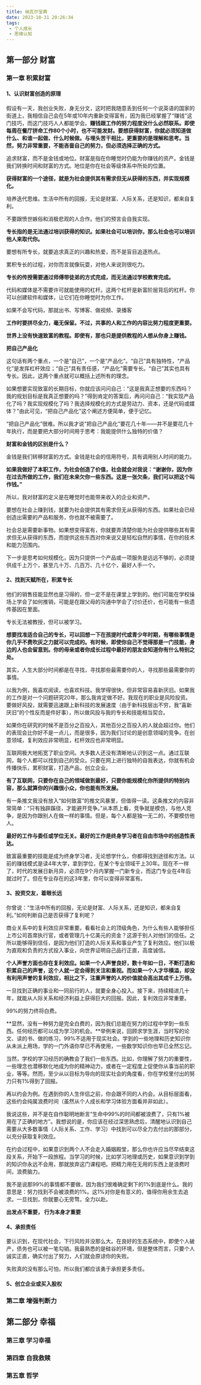 ```yaml
---
title: 纳瓦尔宝典
date: 2023-10-31 20:26:34
tags:
 - 个人成长
 - 思维认知
---
```


## 第一部分 财富
### 第一章 积累财富
#### 1、认识财富创造的原理
假设有一天，我创业失败，身无分文，这时把我随意丢到任何一个说英语的国家的街道上，我相信自己会在5年或10年内重新变得富有，因为我已经掌握了“赚钱”这门技巧，而这门技巧人人都能学会。**赚钱跟工作的努力程度没什么必然联系。即使每周在餐厅拼命工作80个小时，也不可能发财。要想获得财富，你就必须知道做什么、和谁一起做、什么时候做。与埋头苦干相比，更重要的是理解和思考。当然，努力非常重要，不能吝啬自己的努力，但必须选择正确的方式。**

追求财富，而不是金钱或地位。财富是指在你睡觉时仍能为你赚钱的资产。金钱是我们转换时间和财富的方式。地位是你在社会等级体系中所处的位置。

**获得财富的一个途径，就是为社会提供其有需求但无从获得的东西，并实现规模化。**

培养迭代思维。生活中所有的回报，无论是财富、人际关系，还是知识，都来自复利。

不要跟愤世嫉俗和消极悲观的人合作。他们的预言会自我实现。

**专长指的是无法通过培训获得的知识。如果社会可以培训你，那么社会也可以培训他人来取代你。**

要想有所专长，就要追求真正的兴趣和热爱，而不是盲目追逐热点。

累积专长的过程，对你而言就像玩耍，对他人来说则很吃力。

**专长的传授需要通过师傅带徒弟的方式完成，而无法通过学校教育完成。**

代码和媒体是不需要许可就能使用的杠杆。这两个杠杆是新富阶层背后的杠杆。你可以创建软件和媒体，让它们在你睡觉时为你工作。

如果不会写代码，那就出书、写博客、做视频、录播客

**工作时要拼尽全力，毫无保留。不过，共事的人和工作的内容比努力程度更重要。**

**世界上没有快速致富的教程。即使有，那也只是提供教程的人想从你身上赚钱。**

**把自己产品化**

这句话有两个重点，一个是“自己”，一个是“产品化”。“自己”具有独特性，“产品化”是发挥杠杆效应；“自己”具有责任感，“产品化”需要专长。“自己”其实也具有专长。因此，这两个重点就可以概括上述所有的理念。

如果想要实现致富的长期目标，你就应该问问自己：“这是我真正想要的东西吗？我的规划目标是我真正想要的吗？”得到肯定的答案后，再问问自己：“我实现产品化了吗？我实现规模化了吗？我选择规模化的方式是劳动力、资本，还是代码或媒体？”由此可见，“把自己产品化”这个阐述方便简单，便于记忆。

“把自己产品化”很难。所以我才说“把自己产品化”要花几十年——并不是要花几十年执行，而是要把大部分时间用于思考：我能提供什么独特的价值？

**财富和金钱的区别是什么？**

金钱是我们转移财富的方式。金钱是社会的信用符号，具有调用别人时间的能力。

**如果我做好了本职工作，为社会创造了价值，社会就会对我说：“谢谢你，因为你在过去所做的工作，我们在未来欠你一些东西。这是一张欠条，我们可以把这个叫作钱。”**

所以，我对财富的定义是在睡觉时也能带来收入的企业和资产。

要想在社会上赚到钱，就要为社会提供其有需求但无从获得的东西。如果社会已经创造出需要的产品和服务，你也就不被需要了。

社会总是需要新事物。如果想变得富有，你就要弄清楚你能为社会提供哪些其有需求但无从获得的东西，而提供这些东西对你来说又是轻松自然的事情，在你的技术和能力范围内。

下一步是思考如何规模化，因为只提供一个产品或一项服务是远远不够的，必须提供成千上万个，甚至几十万、几百万、几十亿个，最好人手一个。


#### 2、找到天赋所在，积累专长
他们的销售技能显然也是习得的，但一定不是在课堂上学到的。他们可能在学校操场上学会了如何推销，可能是在跟父母的沟通中学会了讨价还价，也可能有一些遗传基因在里面。

专长无法被教授，但可以被学习。

**想要找准适合自己的专长，可以回想一下在孩提时代或青少年时期，有哪些事情是你几乎不费吹灰之力就可以完成的。有时候，即使你自己不觉得那是一门技能，身边的人也会留意到。你的母亲或者你成长过程中最好的朋友会知道你有什么特别之处。**

其实，人生大部分时间都是在寻找，寻找那些最需要你的人，寻找那些最需要你的事情。

以我为例，我喜欢阅读，也喜欢科技。我学得很快，但非常容易喜新厌旧。如果我的工作是对一个问题研究20年，那么我肯定做不好。我现在的职业是风险投资。要做好风投，就需要迅速跟上新科技的发展速度（由于新科技层出不穷，我“喜新厌旧”的个性反而是件好事），所以做风投与我的专长和技能相当契合。

如果你在研究的时候不是百分之百投入，其他百分之百投入的人就会超过你。他们的表现会比你好不是一点儿，而是很多，因为我们讨论的是创意领域的竞争。在创意领域，复利效应非常明显，杠杆效应也非常明显。

互联网极大地拓宽了职业空间。大多数人还没有清晰地认识到这一点。通过互联网，每个人都可以找到自己的受众。只要在网上进行独特的自我表达，你就有机会传播快乐，累积财富，打造产品，创立企业。

**有了互联网，只要你在自己的领域做到最好，只要你能规模化你所提供的特别内容，那么就算你的兴趣很小众，你也能有所发展。**

有一条推文我没有放入“如何致富”的推文风暴里，但值得一读。这条推文的内容非常简单：“只有独辟蹊径，才能避开竞争。”从本质上看，竞争就是模仿，与他人竞争，是因为你跟别人在做一样的事情。但是，每个人都是独一无二的，不要模仿他人。

**最好的工作与委任或学位无关。最好的工作是终身学习者在自由市场中的创造性表达。**

致富最重要的技能是成为终身学习者，无论想学什么，你都得找到途径和方法。以前的赚钱模式是读4年大学，拿到学位，在某个专业领域干上30年。现在不一样了，时代的发展日新月异，必须在9个月内掌握一门新专业，而这门专业在4年后就过时了。但在专业存在的这3年里，你可以变得非常富有。

#### 3、投资交友，着眼长远

你曾说：“生活中所有的回报，无论是财富、人际关系，还是知识，都来自复利。”如何判断自己是否获得了复利呢？

商业关系中的复利效应非常重要。看看社会上的顶级角色，为什么有些人能够担任上市公司首席执行官，或者管理几十亿美元的资金？这源于别人对他们的信任。之所以能够得到信任，是因为他们打造的人际关系和事业产生了复利效应。他们以极为直观和负责的方式投入事业，向世界证明自己品行正直，高度诚信。

**个人声誉方面也存在复利效应。如果一个人声誉良好，数十年如一日，不断打造和积累自己的声誉，这个人就一定会得到关注和重视。而如果一个人才华横溢，却没有利用声誉的复利效应，相比之下，注重声誉的人的价值就会高出其成千上万倍。**

一旦找到正确的事业和一同前行的人，就要全身心投入。接下来，持续精进几十年，就能从人际关系和经济利益上获得巨大的回报。因此，复利效应非常重要。

99%的努力终将白费。

**显然，没有一种努力是完全白费的，因为我们总能在努力的过程中学到一些东西。任何经历都可以成为学习的机会。**举例来说，回顾求学生涯，当时写的论文、读的书、做的练习，99%不适用于现实社会。学到的一些地理和历史知识你从未派上用场，学的一门外语你早已不再使用，一些数学知识你也早已全然忘记。

当然，学校的学习经历的确教会了我们一些东西。比如，你理解了努力的重要性，一些理念也潜移默化地成为你的精神动力，或者在一定程度上促使你从事当前的职业，等等。然而，至少从以目标为导向的现实社会的角度看，你在学校里付出的努力只有1%得到了回报。

再以约会为例。在遇到你的人生伴侣之前，你会跟不同的人约会。从目标层面看，这些约会纯属浪费时间（虽然从个人成长和学习体验方面看并非如此）。

我说这些，并不是在自作聪明地断言“生命中99%的时间都被浪费了，只有1%被用在了正确的地方”。我想说的是，你应该在经过深思熟虑后，清醒地认识到自己需要从大多数事情（人际关系、工作、学习）中找到可以尽全力去付出的那部分，以充分获取复利效应。

在约会过程中，如果意识到两个人不会走入婚姻殿堂，那么你也许应当尽早结束这段关系，开始下一段旅程。当学习的时候，比如学习地理或历史，如果意识到学到的知识你永远不会用，那就放弃这门课程吧。把精力用在无用的东西上是浪费时间，浪费脑力。

我不是说那99%的事情都不要做，因为我们很难确定剩下的1%到底是什么。我的意思是：努力找到不会被浪费的1%。这1%对你是有意义的，值得你用余生去追求。一旦找到，你就要心无旁骛，全力以赴。

**出发点不重要， 行为本身才重要**

#### 4、承担责任
要认识到，在现代社会，下行风险并没那么大。在良好的生态系统中，即使个人破产，债务也可以被一笔勾销。我最熟悉的是硅谷的环境，但是整体而言，只要个人诚实正直，确实付出了努力，人们就会原谅你的失败。

失败真的没有那么可怕，所以我们都应该勇于承担更多责任。

#### 5、创立企业或买入股权



### 第二章 增强判断力


## 第二部分 幸福
### 第三章 学习幸福

### 第四章 自我救赎

### 第五章 哲学